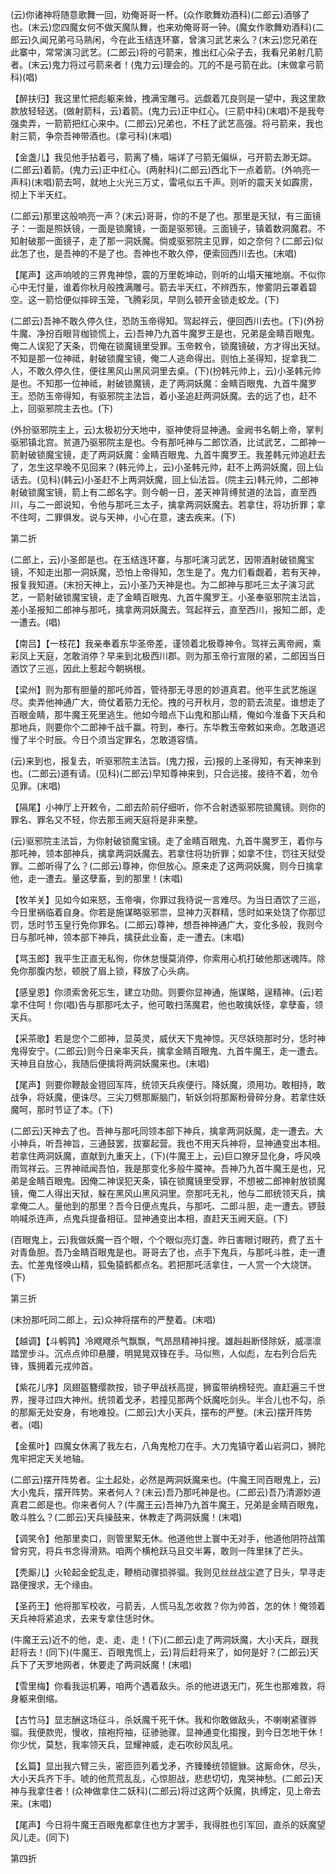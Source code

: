 <!-- { "loadSidebar": true } -->
(云)你诸神将随意歌舞一回，劝俺哥哥一杯。(众作歌舞劝酒科)(二郎云)酒够了也。(末云)您四魔女何不做天魔队舞，也来劝俺哥哥一钟。(魔女作歌舞劝酒科)(二郎云)久闻兄弟弓马熟闲，今在此玉结连环寨，曾演习武艺来么？(末云)您兄弟在此寨中，常常演习武艺。(二郎云)将的弓箭来，推出红心朵子去，我看兄弟射几箭者。(末云)鬼力将过弓箭来者！(鬼力云)理会的。兀的不是弓箭在此。(末做拿弓箭科)(唱)

【醉扶归】我这里忙把彪躯来耸，拽满宝雕弓。远觑着兀良则是一望中，我这里款款放轻轻送。(做射箭科，云)着箭。(鬼力云)正中红心。(三箭中科)(末唱)不是我夸强卖弄，一箭箭把红心来中。(二郎云)兄弟也，不枉了武艺高强。将弓箭来，我也射三箭，争奈吾神带酒也。(拿弓科)(末唱)

【金盏儿】我见他手拈着弓，箭离了桶，端详了弓箭无偏纵，弓开箭去渺无踪。(二郎云)着箭。(鬼力云)正中红心。(两射科)(二郎云)西北下一点着箭。(外响亮一声科)(末唱)箭去呵，就地上火光三万丈，雷吼似五千声。则听的震天关如霹雳，彻上下半天红。

(二郎云)那里这般响亮一声？(末云)哥哥，你的不是了也。那里是天狱，有三面镜子：一面是照妖镜，一面是锁魔镜，一面是驱邪镜。三面镜子，镇着数洞魔君。不知射破那一面镜子，走了那一洞妖魔。倘或驱邪院主见罪，如之奈何？(二郎云)似此怎了也，是吾神的不是了也。吾神也不敢久停，便索回西川去也。(末唱)

【尾声】这声响唬的三界鬼神惊，震的万里乾坤动，则听的山塌天摧地崩。不似你心中无忖量，谁着你秋月般拽满雕弓。箭去半天红，不辨西东，惨雾阴云罩着碧空。这一箭恰便似摔碎玉笼，飞腾彩凤，早则么顿开金锁走蛟龙。(下)

(二郎云)吾神不敢久停久住，恐防玉帝得知。驾起祥云，便回西川去也。(下)(外扮牛魔、净扮百眼背枷锁慌上，云)吾神乃九首牛魔罗王是也，兄弟是金睛百眼鬼。俺二人误犯了天条，罚俺在锁魔镜里受罪。玉帝敕令，锁魔镜破，方才得出天狱。不知是那一位神祗，射破锁魔宝镜，俺二人逃命得出。则怕上圣得知，捉拿我二人，不敢久停久住，便往黑风山黑风洞里去桌。(下)(扮韩元帅上，云)小圣韩元帅是也。不知那一位神祗，射破锁魔镜，走了两洞妖魔：金睛百眼鬼、九首牛魔罗王。恐防玉帝得知，有驱邪院主法旨，着小圣追赶两洞妖魔。去的远了也，赶不上，回驱邪院主去也。(下)

(外扮驱邪院主上，云)太极初分天地中，驱神使将显神通。金阙书名朝上帝，掌判驱邪镇北宫。贫道乃驱邪院主是也。今有那吒神与二郎饮酒，比试武艺，二郎神一箭射破锁魔宝镜，走了两洞妖魔：金睛百眼鬼、九首牛魔罗王。我差韩元帅追赶去了，怎生这早晚不见回来？(韩元帅上，云)小圣韩元帅，赶不上两洞妖魔，回上仙话去。(见科)(韩云)小圣赶不上两洞妖魔，回上仙法旨。(院主云)韩元帅，二郎神射破锁魔宝镜，箭上有二郎名字。则今朝一日，差天神背缚贫道的法旨，直至西川，与二一郎说知，令他与那吒三太子，擒拿两洞妖魔去。若拿住，将功折罪；拿不住呵，二罪俱发。说与天神，小心在意，速去疾来。(下)

第二折

(二郎上，云)小圣郎是也。在玉结连环寨，与那吒演习武艺，因带酒射破锁魔宝镜，不知走出那一洞妖魔，恐怕上帝得知，怎生是了。鬼力们看觑着，若有天神，报复我知道。(末扮天神上，云)小圣乃天神是也。为二郎神与那吒三太子演习武艺，一箭射破锁魔宝镜，走了金睛百眼鬼、九首牛魔罗王。小圣奉驱邪院主法旨，差小圣报知二郎神与那吒，擒拿两洞妖魔去。驾起祥云，直至西川，报知二郎，走一遭去。(唱)

【南吕】【一枝花】我亲奉着东华圣帝差，谨领着北极尊神令。驾祥云离帝阙，乘彩凤上天庭，怎敢消停？早来到北极西川郡。则为那玉帝行宣限的紧，二郎因当日酒饮了三巡，因此上惹起今朝祸根。

【梁州】则为那有胆量的那吒帅首，管待那无寻思的妙道真君。他平生武艺施逞尽。卖弄他神通广大，倚仗着筋力无伦。拽的弓开秋月，忽的箭去流星。谁想走了百眼金睛，那牛魔王死里逃生。他如今暗点下山鬼和那山精，俺如今准备下天兵和那地兵，则要你个二郎神千战千赢。符到，奉行。东华教玉帝敕如来命。怎敢道迟慢了半个时辰。今日个须当定罪名，怎敢道容情。

(云)来到也，报复去，听驱邪院主法旨。(鬼力报，云)报的上圣得知，有天神来到也。(二郎云)道有请。(见科)(二郎云)早知尊神来到，只合远接。接待不着，勿令见罪。(末唱)

【隔尾】小神厅上开敕令，二郎去阶前仔细听，你不合射透驱邪院锁魔镜。则你的罪名、罪名又不轻，你去那玉阙天庭将是非来整。

(云)驱邪院主法旨，为你射破锁魔宝镜。走了金睛百眼鬼、九首牛魔罗王，着你与那吒神，领本部神兵，擒拿两洞妖魔去。若拿住将功折罪；如拿不住，罚往天狱受罪。二郎听得了么？(二郎云)尊神，你但放心。原来走了这两洞妖魔，则今日擒拿他，走一遭去。量这孽畜，到的那里！(末唱)

【牧羊关】见如今如来怒，玉帝嗔，你罪过我待说一言难尽。为当日酒饮了三巡，今日里祸临着自身。你若是施谋略驱邪祟，显神力灭群精，恁时如来处饶了你那愆罚，恁时节玉皇行免你罪名。(二郎云)尊神，想吾神神通广大，变化多般，我则今日与那吒神，领本部下神兵，擒获此业畜，走一遭去。(末唱)

【骂玉郎】我平生正直无私徇，你休怠慢莫消停，你索用心机打破他那迷魂阵。除免你那腹内愁，顿脱了眉上锁，释放了心头病。

【感皇恩】你须索舍死忘生，建立功勋。则要你显神通，施谋略，逞精神。(云)若拿不住呵！你(唱)告与那那吒太子，他可敢扫荡魔君，他也敢擒妖怪，拿孽畜，领天兵。

【采茶歌】若是您个二郎神，显英灵，威伏天下鬼神惊。灭尽妖晓那时分，恁时神鬼得安宁。(二郎云)则今日亲率天兵，擒拿金睛百眼鬼、九首牛魔王，走一遭去。天神且自放心，我随后便擒将两洞妖魔来也。(末唱)

【尾声】则要你鞭敲金镫回军阵，统领天兵疾便行。降妖魔，须用功。敢相持，敢战争，将妖魔，便诛尽。三尖刀劈那厮脑门，斩妖剑将那厮粉骨碎分身。若拿住妖魔呵，那时节证了本。(下)

(二郎云)天神去了也。吾神与那吒同领本部下神兵，擒拿两洞妖魔，走一遭去。大小神兵，听吾神旨，三通鼓罢，拔寨起营。我也不用天兵神将，显神通变出本相。若拿住两洞妖魔，直献到九重天上，(下)(牛魔王上，云)巨口獠牙显化身，呼风唤雨驾祥云。三界神祗闻吾怕，我是那变化多般牛魇神。吾神乃九首牛魔王是也，兄弟是金睛百眼鬼。因俺二神误犯天条，镇在锁魔镜里受罪，不想被二郎神射放锁魔镜，俺二人得出天狱，躲在黑风山黑风洞里。奈那吒无礼，他与二郎统领天兵，擒拿俺二人。量他到的那里？吾今日便点鬼兵，与那吒、二郎斗胆，走一遭去。锣鼓响喊杀连声，点鬼兵提备相征。显神通变出本相，直赶天玉阙天庭。(下)

(百眼鬼上，云)我做妖魔一百个眼，个个眼似亮灯盏。昨日害眼讨眼药，费了五十对青鱼胆。吾乃金睛百眼鬼是也。哥哥去了也，点手下鬼兵，与那吒斗胜，走一遭去。忙差鬼怪唤山精，狐兔猿鹤都点名。若把那吒活拿住，一人赏一个大烧饼。(下)

第三折

(末扮那吒同二郎上，云)众神将摆布的严整着。(末唱)

【越调】【斗鹌鹑】冷飕飕杀气飘飘，气昂昂精神抖搜。雄赳赳断怪除妖，威凛凛踏罡步斗。沉点点帅印悬腰，明晃晃双锋在手。马似熊，人似彪，左右列合后先锋，簇拥着元戎帅首。

【紫花儿序】凤翅盔簪缨款按，锁子甲战袄高提，狮蛮带纳榜轻兜。直赶遍三千世界，搜寻过四大神州。统领着戈矛，若撞见那两个妖魔吃剑头。半合儿也不勾，杀的那厮无处安身，有地难投。(二郎云)大小天兵，摆布的严整。(末云)摆开阵势者。(唱)

【金蕉叶】四魔女休离了我左右，八角鬼枪刀在手。大刀鬼镇守着山岩洞口，狮陀鬼牢把定天关地轴。

(二郎云)摆开阵势者。尘土起处，必然是两洞妖魔来也。(牛魔王同百眼鬼上，云)大小鬼兵，摆开阵势。来者何人？(末云)吾乃那吒神是也。(二郎云)吾乃清源妙道真君二郎是也。你来者何人？(牛魔王云)吾神乃九首牛魔王，兄弟是金睛百眼鬼，敢斗胜么？(二郎云)天兵操鼓来，休教走了两洞妖魔！(末唱)

【调笑令】他那里卖口，则管里絮无休。他道他世上寰中无对手，他道他阴符战策曾穷究，将兵书念得滑熟。咱两个横枪跃马且交半筹，敢则一阵里抹了芒头。

【秃厮儿】火轮起金蛇乱走，鞭梢动骤损骅骝。我则见丝丝战尘遮了日头，早寻走路便搜求，无个缘由。

【圣药王】他将那军校收，弓箭丢，人慌马乱怎收救？你为帅首，怎的休！俺领着天兵神将紧追求，去来专拿住恁时休。

(牛魔王云)近不的他，走、走、走！(下)(二郎云)走了两洞妖魔，大小天兵，跟我赶将去！(同下)(牛魔王、百眼鬼慌上，云)背后赶将来了，如何是好？(二郎云)天兵下了天罗地网者，休要走了两洞妖魔！(末唱)

【雪里梅】你看我运机筹，咱两个遇着敌头。杀的他进退无门，死生也那难救，将身躯来倒缩。

【古竹马】显志酬这场征斗，杀妖魔千死千休。我和你敢做敌头，不喇喇紧骤骅骝。我便款兜，慢收，揎袍捋袖，征骖驰骤。显神通变化搊搜，到今日怎地干休！你少忧，莫愁，我率领天兵，显耀神威，走石吹砂风乱吼。

【幺篇】显出我六臂三头，密匝匝列着戈矛，齐臻臻统领貔貅。这厮命休，尽头，大小天兵齐下手。唬的他荒荒乱乱，心惊胆战，悲悲切切，鬼哭神愁。(二郎云)天神与我拿住者！(众神做拿住二妖科)(二郎云)将过这两个妖魔，执缚定，见上帝去来。(末唱)

【尾声】今日将牛魔王百眼鬼都拿住也方才罢手，我得胜也引军回，直杀的妖魔望风儿走。(同下)

第四折

